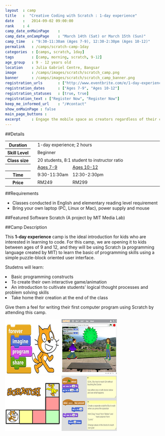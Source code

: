 ```yaml
---
layout 	: camp
title 	:  "Creative Coding with Scratch : 1-day experience"
date 	:   2014-09-02 09:00:00
rank    : 4
camp_date_onMainPage 	: 
camp_date_onCampPage 	: "March 14th (Sat) or March 15th (Sun)"
camp_time	: "9:30-11:30am (Ages 7-9), 12:30-2:30pm (Ages 10-12)"
permalink   : /camps/scratch-camp-1day
categories  : [camps, scratch, 1day]
tags    	: [camp, morning, scratch, 9-12]
age_group 	: 9 - 12 years old
location	: Julia Gabriel Centre, Bangsar
image		: /camps/images/scratch/scratch_camp.png
banner		: /camps/images/scratch/scratch_camp_banner.png
registration_urls		: ["http://www.eventbrite.com/e/1-day-experience-creative-coding-with-scratch-ages-7-9-tickets-16079372837", "http://www.eventbrite.com/e/1-day-experience-creative-coding-with-scratch-ages-10-12-tickets-16079558392"]
registration_dates		: ["Ages 7-9", "Ages 10-12"]
registration_statuses	: [true, true]
registration_text : ["Register Now", "Register Now"]
keep_me_informed_url	: "/#contact"
show_onMainPage : false
main_page_buttons : 
excerpt		: Engage the mobile space as creators regardless of their computer programming knowledge
---
```


##Details
<table style="white-space: nowrap">
    <col width="13%">
    <col width="3%">
    <col width="13%">
    <col width="71%">
	<tr>
		<th>Duration</th>
        <td/>
		<td colspan="2">1-day experience; 2 hours</td>
	</tr>	
	<tr>
		<th>Skill Level</th>
        <td/>
		<td colspan="2">Beginner</td>
	</tr>	
	<tr>
		<th>Class size</th>
        <td/>
		<td colspan="2">20 students, 8:1 student to instructor ratio</td>
	</tr>
    <tr>
		<th/>
        <td/>
		<td><u>Ages 7-9</u></td>
        <td><u>Ages 10-12</u></td>
	</tr>
    <tr>
		<th>Time</th>
        <td/>
		<td>9:30-11:30am</td>
        <td>12:30-2:30pm</td>
	</tr>	
    <tr>
		<th>Price</th>
        <td/>
		<td>RM249</td>
        <td>RM299</td>
	</tr>	
</table>

##Requirements
* Classes conducted in English and elementary reading level requirement
* Bring your own laptop (PC, Linux or Mac), power supply and mouse

##Featured Software
Scratch (A project by MIT Media Lab)

##Camp Description
<div class="row">

<div class="col-md-8">
<p>
This <b>1-day experience</b> camp is the ideal introduction for kids who are interested in learning to code. For this camp, we are opening it to kids between ages of 9 and 12, and they will be using Scratch (a programming language created by MIT) to learn the basic of programming skills using a simple puzzle-block oriented user interface.
</p>
<p>
Studetns will learn:
<ll>
    <li>Basic programming constructs</li>
    <li>To create their own interactive game/animation</li>
    <li>An introduction to cultivate students’ logical thought processes and problem solving skills</li>
    <li>Take home their creation at the end of the class</li>
</ll>
</p>
<p>
Give them a feel for writing their first computer program using Scratch by attending this camp.
</p>
</div>

<div class="col-md-4">
	<img class="pad img-responsive ctc-camp-imgs" src="/camps/images/scratch/1.png"/>
	<img class="pad img-responsive ctc-camp-imgs" src="/camps/images/scratch/2.png"/>
	<img class="pad img-responsive ctc-camp-imgs" src="/camps/images/scratch/3.png"/>
	<img class="pad img-responsive ctc-camp-imgs" src="/camps/images/scratch/4.png"/>
</div>

</div>
